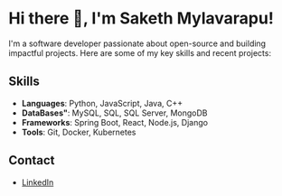 # Hi there 👋, I'm Saketh Mylavarapu!

I'm a software developer passionate about open-source and building impactful projects. Here are some of my key skills and recent projects:

## Skills
- **Languages**: Python, JavaScript, Java, C++
- **DataBases"**: MySQL, SQL, SQL Server, MongoDB
- **Frameworks**: Spring Boot, React, Node.js, Django
- **Tools**: Git, Docker, Kubernetes
  
## Contact
- [LinkedIn](https://www.linkedin.com/in/saketh-mylavarapu/)

